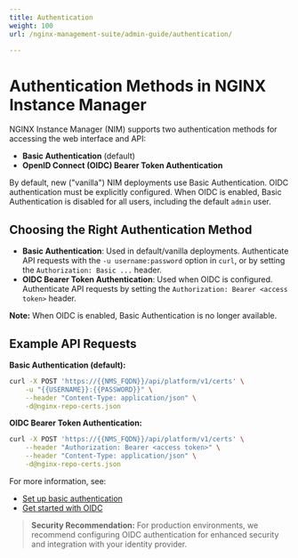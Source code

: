 ```yaml
---
title: Authentication
weight: 100
url: /nginx-management-suite/admin-guide/authentication/

---
```


# Authentication Methods in NGINX Instance Manager

NGINX Instance Manager (NIM) supports two authentication methods for accessing the web interface and API:

- **Basic Authentication** (default)
- **OpenID Connect (OIDC) Bearer Token Authentication**

By default, new ("vanilla") NIM deployments use Basic Authentication. OIDC authentication must be explicitly configured. When OIDC is enabled, Basic Authentication is disabled for all users, including the default `admin` user.

## Choosing the Right Authentication Method

- **Basic Authentication**: Used in default/vanilla deployments. Authenticate API requests with the `-u username:password` option in `curl`, or by setting the `Authorization: Basic ...` header.
- **OIDC Bearer Token Authentication**: Used when OIDC is configured. Authenticate API requests by setting the `Authorization: Bearer <access token>` header.

**Note:** When OIDC is enabled, Basic Authentication is no longer available.

## Example API Requests

**Basic Authentication (default):**
```bash
curl -X POST 'https://{{NMS_FQDN}}/api/platform/v1/certs' \
    -u "{{USERNAME}}:{{PASSWORD}}" \
    --header "Content-Type: application/json" \
    -d@nginx-repo-certs.json
```

**OIDC Bearer Token Authentication:**
```bash
curl -X POST 'https://{{NMS_FQDN}}/api/platform/v1/certs' \
    --header "Authorization: Bearer <access token>" \
    --header "Content-Type: application/json" \
    -d@nginx-repo-certs.json
```

For more information, see:
- [Set up basic authentication](https://docs.nginx.com/nginx-instance-manager/admin-guide/authentication/basic-auth/set-up-basic-authentication/)
- [Get started with OIDC](https://docs.nginx.com/nginx-instance-manager/admin-guide/authentication/oidc/getting-started/)

> **Security Recommendation:** For production environments, we recommend configuring OIDC authentication for enhanced security and integration with your identity provider.
